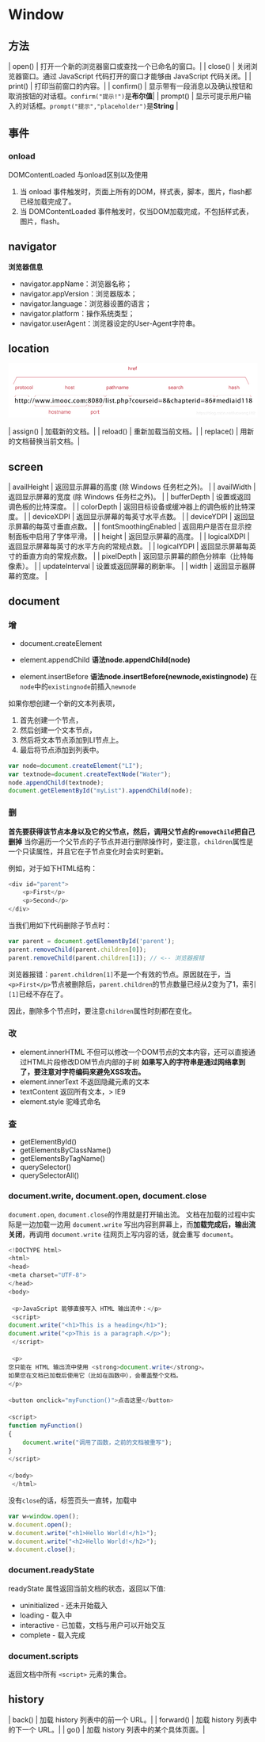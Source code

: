 # Window

## 方法

| open() | 打开一个新的浏览器窗口或查找一个已命名的窗口。|
| close() | 关闭浏览器窗口。通过 JavaScript 代码打开的窗口才能够由 JavaScript 代码关闭。|
| print() | 打印当前窗口的内容。|
| confirm() | 显示带有一段消息以及确认按钮和取消按钮的对话框。`confirm("提示!")`是**布尔值**|
| prompt() | 显示可提示用户输入的对话框。`prompt("提示","placeholder")`是**String** |

## 事件

### onload

DOMContentLoaded 与onload区别以及使用

1. 当 onload 事件触发时，页面上所有的DOM，样式表，脚本，图片，flash都已经加载完成了。
2. 当 DOMContentLoaded 事件触发时，仅当DOM加载完成，不包括样式表，图片，flash。

## navigator

**浏览器信息**

* navigator.appName：浏览器名称；
* navigator.appVersion：浏览器版本；
* navigator.language：浏览器设置的语言；
* navigator.platform：操作系统类型；
* navigator.userAgent：浏览器设定的User-Agent字符串。

## location

![](image/20190505114702374.png)

| assign() | 加载新的文档。|
| reload() | 重新加载当前文档。|
| replace() | 用新的文档替换当前文档。|

## screen

| availHeight  | 返回显示屏幕的高度 (除 Windows 任务栏之外)。 |
| availWidth  | 返回显示屏幕的宽度 (除 Windows 任务栏之外)。 |
| bufferDepth  | 设置或返回调色板的比特深度。 |
| colorDepth  | 返回目标设备或缓冲器上的调色板的比特深度。 |
| deviceXDPI  | 返回显示屏幕的每英寸水平点数。 |
| deviceYDPI  | 返回显示屏幕的每英寸垂直点数。 |
| fontSmoothingEnabled  | 返回用户是否在显示控制面板中启用了字体平滑。 |
| height  | 返回显示屏幕的高度。 |
| logicalXDPI  | 返回显示屏幕每英寸的水平方向的常规点数。 |
| logicalYDPI  | 返回显示屏幕每英寸的垂直方向的常规点数。 |
| pixelDepth  | 返回显示屏幕的颜色分辨率（比特每像素）。 |
| updateInterval  | 设置或返回屏幕的刷新率。 |
| width  | 返回显示器屏幕的宽度。 |

## document

### 增

* document.createElement

* element.appendChild
  **语法node.appendChild(node)**

* element.insertBefore
  **语法node.insertBefore(newnode,existingnode)**
  在`node`中的`existingnode`前插入`newnode`

如果你想创建一个新的文本列表项，

1. 首先创建一个节点，
2. 然后创建一个文本节点，
3. 然后将文本节点添加到LI节点上。
4. 最后将节点添加到列表中。

```js
var node=document.createElement("LI");
var textnode=document.createTextNode("Water");
node.appendChild(textnode);
document.getElementById("myList").appendChild(node);
```

### 删

**首先要获得该节点本身以及它的父节点，然后，调用父节点的`removeChild`把自己删掉**
当你遍历一个父节点的子节点并进行删除操作时，要注意，`children`属性是一个只读属性，并且它在子节点变化时会实时更新。

例如，对于如下HTML结构：

```js
<div id="parent">
    <p>First</p>
    <p>Second</p>
</div>
```

当我们用如下代码删除子节点时：

```js
var parent = document.getElementById('parent');
parent.removeChild(parent.children[0]);
parent.removeChild(parent.children[1]); // <-- 浏览器报错
```

浏览器报错：`parent.children[1]`不是一个有效的节点。原因就在于，当`<p>First</p>`节点被删除后，`parent.children`的节点数量已经从2变为了1，索引`[1]`已经不存在了。

因此，删除多个节点时，要注意`children`属性时刻都在变化。

### 改

* element.innerHTML
  不但可以修改一个DOM节点的文本内容，还可以直接通过HTML片段修改DOM节点内部的子树
  **如果写入的字符串是通过网络拿到了，要注意对字符编码来避免XSS攻击。**
* element.innerText
  不返回隐藏元素的文本
* textContent
  返回所有文本，> IE9
* element.style
  驼峰式命名

### 查

* getElementById()
* getElementsByClassName()
* getElementsByTagName()
* querySelector()
* querySelectorAll()

### document.write, document.open, document.close

`document.open`, `document.close`的作用就是打开输出流。
文档在加载的过程中实际是一边加载一边用 `document.write` 写出内容到屏幕上，而**加载完成后，输出流关闭**，再调用 `document.write` 往网页上写内容的话，就会重写 `document`。

```js
<!DOCTYPE html>
<html>
<head>
<meta charset="UTF-8">
</head>
<body>

 <p>JavaScript 能够直接写入 HTML 输出流中：</p>
 <script>
document.write("<h1>This is a heading</h1>");
document.write("<p>This is a paragraph.</p>");
 </script>

 <p>
您只能在 HTML 输出流中使用 <strong>document.write</strong>。
如果您在文档已加载后使用它（比如在函数中），会覆盖整个文档。
</p>

<button onclick="myFunction()">点击这里</button>

<script>
function myFunction()
{
    document.write("调用了函数，之前的文档被重写");
}
</script>

</body>
 </html>
```

没有`close`的话，标签页头一直转，加载中

```js
var w=window.open();
w.document.open();
w.document.write("<h1>Hello World!</h1>");
w.document.write("<h2>Hello World!</h2>");
w.document.close();
```

### document.readyState

readyState 属性返回当前文档的状态，返回以下值:

* uninitialized - 还未开始载入
* loading - 载入中
* interactive - 已加载，文档与用户可以开始交互
* complete - 载入完成

### document.scripts

返回文档中所有 `<script>` 元素的集合。

## history

| back()  | 加载 history 列表中的前一个 URL。|
| forward()  | 加载 history 列表中的下一个 URL。|
| go()  | 加载 history 列表中的某个具体页面。|
